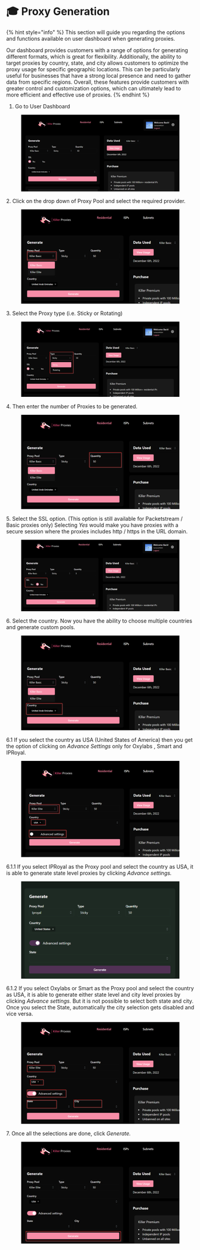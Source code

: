# 🎓 Proxy Generation

{% hint style="info" %}
This section will guide you regarding the options and functions available on user dashboard when generating proxies.&#x20;

Our dashboard provides customers with a range of options for generating different formats, which is great for flexibility. Additionally, the ability to target proxies by country, state, and city allows customers to optimize the proxy usage for specific geographic locations. This can be particularly useful for businesses that have a strong local presence and need to gather data from specific regions. Overall, these features provide customers with greater control and customization options, which can ultimately lead to more efficient and effective use of proxies.
{% endhint %}

1. Go to User Dashboard

<figure><img src="../.gitbook/assets/1 (11).png" alt=""><figcaption></figcaption></figure>

2\. Click on the drop down of Proxy Pool and select the required provider.

<figure><img src="../.gitbook/assets/3 (4).png" alt=""><figcaption></figcaption></figure>

3\. Select the Proxy type (i.e. Sticky or Rotating)

<figure><img src="../.gitbook/assets/4.png" alt=""><figcaption></figcaption></figure>

4\. Then enter the number of Proxies to be generated.

<figure><img src="../.gitbook/assets/5.png" alt=""><figcaption></figcaption></figure>

5\. Select the SSL option. (This option is still available for Packetstream / Basic proxies only) Selecting _Yes_ would make you have proxies with a secure session where the proxies includes http / https in the URL domain.

<figure><img src="../.gitbook/assets/6 (1).png" alt=""><figcaption></figcaption></figure>

6\. Select the country. Now you have the ability to choose multiple countries and generate custom pools.

<figure><img src="../.gitbook/assets/7 (2).png" alt=""><figcaption></figcaption></figure>

6.1 If you select the country as USA (United States of America) then you get the option of clicking on _Advance Settings_ only for Oxylabs , Smart and IPRoyal.&#x20;

<figure><img src="../.gitbook/assets/8 (1).png" alt=""><figcaption></figcaption></figure>

6.1.1 If you select IPRoyal as the Proxy pool and select the country as USA, it is able to generate state level proxies by clicking _Advance settings._

<figure><img src="../.gitbook/assets/9.png" alt=""><figcaption></figcaption></figure>

6.1.2 If you select Oxylabs or Smart as the Proxy pool and select the country as USA, it is able to generate either state level and city level proxies by clicking _Advance settings._ But it is not possible to select both state and city. Once you select the State, automatically the city selection gets disabled and vice versa.

<figure><img src="../.gitbook/assets/10.png" alt=""><figcaption></figcaption></figure>

7\. Once all the selections are done, click _Generate._

<figure><img src="../.gitbook/assets/11.png" alt=""><figcaption></figcaption></figure>
